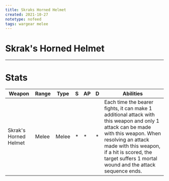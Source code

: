 ```yaml
---
title: Skraks Horned Helmet
created: 2021-10-27
notetype: nofeed
tags: wargear melee
---
```


# Skrak's Horned Helmet

---

# Stats

| Weapon               | Range | Type  | S   | AP  | D   | Abilities                                                                                                                                                                                                                                                         |
| -------------------- | ----- | ----- | --- | --- | --- | ----------------------------------------------------------------------------------------------------------------------------------------------------------------------------------------------------------------------------------------------------------------- |
| Skrak's Horned Helmet | Melee | Melee | *   | *   | *   | Each time the bearer fights, it can make 1 additional attack with this weapon and only 1 attack can be made with this weapon. When resolving an attack made with this weapon, if a hit is scored, the target suffers 1 mortal wound and the attack sequence ends. | 